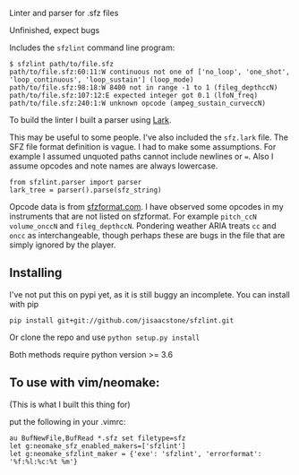 Linter and parser for .sfz files

Unfinished, expect bugs

Includes the `sfzlint` command line program:

    $ sfzlint path/to/file.sfz
    path/to/file.sfz:60:11:W continuous not one of ['no_loop', 'one_shot', 'loop_continuous', 'loop_sustain'] (loop_mode)
    path/to/file.sfz:98:18:W 8400 not in range -1 to 1 (fileg_depthccN)
    path/to/file.sfz:107:12:E expected integer got 0.1 (lfoN_freq)
    path/to/file.sfz:240:1:W unknown opcode (ampeg_sustain_curveccN)

To build the linter I built a parser using [Lark](https://github.com/lark-parser/lark).

This may be useful to some people. I've also included the `sfz.lark` file.
The SFZ file format definition is vague. I had to make some assumptions. For example I assumed unquoted paths
cannot include newlines or `=`. Also I assume opcodes and note names are always lowercase.

    from sfzlint.parser import parser
    lark_tree = parser().parse(sfz_string)

Opcode data is from [sfzformat.com](https://sfzformat.com/). I have observed some opcodes in my instruments that are not listed on sfzformat.
For example `pitch_ccN` `volume_onccN` and `fileg_depthccN`. Pondering weather ARIA treats `cc` and `oncc` as interchangeable,
though perhaps these are bugs in the file that are simply ignored by the player.

## Installing

I've not put this on pypi yet, as it is still buggy an incomplete. You can install with pip

    pip install git+git://github.com/jisaacstone/sfzlint.git

Or clone the repo and use `python setup.py install`

Both methods require python version >= 3.6

## To use with vim/neomake:

(This is what I built this thing for)

put the following in your .vimrc:

    au BufNewFile,BufRead *.sfz set filetype=sfz
    let g:neomake_sfz_enabled_makers=['sfzlint']
    let g:neomake_sfzlint_maker = {'exe': 'sfzlint', 'errorformat': '%f:%l:%c:%t %m'}
